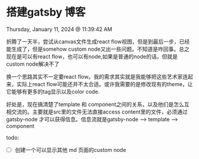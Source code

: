 # 搭建gatsby 博客

Thursday, January 11, 2024 @ 11:39:42 AM

折腾了一天半，尝试从canvas文件生成react flow视图，但是到最后一步，已经能生成了，但是somehow custom node又出一些问题。不知道是咋回事。总之现在是可以有react flow，也可以有node,如果是普通的node的话。但就是custom node解决不了

换一个思路其实不一定要react flow。我的需求其实就是我能够把这些艺术家连起来，实际上react flow可能还并不太合适。或许我需要的是修改现有的theme，让它能够有更多的tag显示以及color code.

好处是，现在搞清楚了template 和 component之间的关系，以及他们是怎么互相交流的。主要就是src里的文件无法直接access content里的文件，必须通过gatsby-node 才可以获得信息。信息流就是gatsby-node --> template --> component

todo:
- [ ]   创建一个可以显示其他 md 页面的custom node